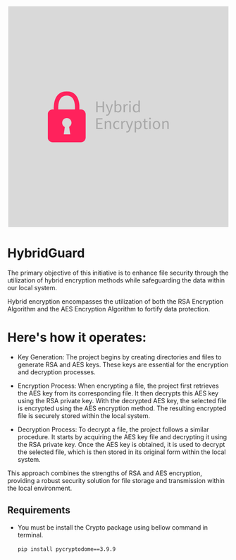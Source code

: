 <p align = "center">
<img src = "images/Hybrid Encryption.png">
</p>

# HybridGuard

The primary objective of this initiative is to enhance file security through the utilization of hybrid encryption methods while safeguarding the data within our local system.

Hybrid encryption encompasses the utilization of both the RSA Encryption Algorithm and the AES Encryption Algorithm to fortify data protection.

# Here's how it operates:

* Key Generation: The project begins by creating directories and files to generate RSA and AES keys. These keys are essential for the encryption and decryption processes.

* Encryption Process: When encrypting a file, the project first retrieves the AES key from its corresponding file. It then decrypts this AES key using the RSA private key. With the decrypted AES key, the selected file is encrypted using the AES encryption method. The resulting encrypted file is securely stored within the local system.

* Decryption Process: To decrypt a file, the project follows a similar procedure. It starts by acquiring the AES key file and decrypting it using the RSA private key. Once the AES key is obtained, it is used to decrypt the selected file, which is then stored in its original form within the local system.

This approach combines the strengths of RSA and AES encryption, providing a robust security solution for file storage and transmission within the local environment.


## Requirements 
* You must be install the Crypto package using bellow command in terminal.

    `pip install pycryptodome==3.9.9`

